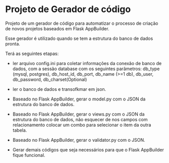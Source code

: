 # Projeto de Gerador de código 

Projeto de um gerador de código para automatizar o processo de criação de novos projetos baseados em Flask AppBuilder.

Esse gerador é utilizado quando se tem a estrutura do banco de dados pronta.

Terá as seguintes etapas:

- ler arquivo config.ini para coletar informações da conexão de banco de dados, com a sessão database com os seguintes parãmetros: db_type (mysql, postgres), db_host_id, db_port, db_name (>=1 db), db_user, db_password,  db_charset(Optional)

- ler o banco de dados e transofkmar em json.

- Baseado no Flask AppBuilder, gerar o model.py com o JSON da estrutura do banco de dados.

-  Baseado no Flask AppBuilder, gerar o views.py com o JSON da estrutura do banco de dados, não esquecer de nos campos com relacionamento colocar um combo para selecionar o item da outra tabela.

- Baseado no Flask AppBuilder, gerar o validator.py com o JSON.

- Gerar demais códigos que seja necessários para que o Flask AppBuilder fique funcional.